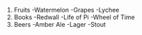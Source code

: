 1. Fruits
  -Watermelon
  -Grapes
  -Lychee
2. Books
  -Redwall
  -Life of Pi
  -Wheel of Time
3. Beers
  -Amber Ale
  -Lager
  -Stout
